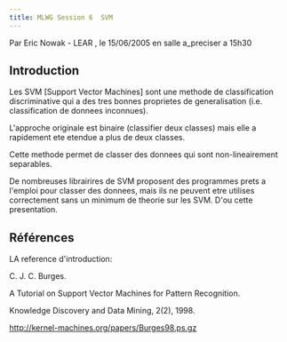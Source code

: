 ```yaml
---
title: MLWG Session 6  SVM 
---
```



Par Eric Nowak - LEAR , le 15/06/2005 en salle a_preciser a 15h30

## Introduction 

Les SVM [Support Vector Machines] sont une methode de classification discriminative qui a des tres bonnes proprietes de generalisation (i.e. classification de donnees inconnues). 

L'approche originale est binaire (classifier deux classes) mais elle a rapidement ete etendue a plus de deux classes.

Cette methode permet de classer des donnees qui sont non-lineairement separables.

De nombreuses librairires de SVM proposent des programmes prets a l'emploi pour classer des donnees, mais ils ne peuvent etre utilises correctement sans un minimum de theorie sur les SVM. D'ou cette presentation.


## Références 

LA reference d'introduction:

C. J. C. Burges. 

A Tutorial on Support Vector Machines for Pattern Recognition. 

Knowledge Discovery and Data Mining, 2(2), 1998.

http://kernel-machines.org/papers/Burges98.ps.gz
